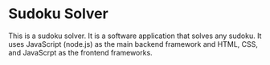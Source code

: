 # Sudoku Solver

This is a sudoku solver. It is a software application that solves any sudoku. It uses JavaScript (node.js) as the main backend framework and HTML, CSS, and JavaScrpt as the frontend frameworks.
